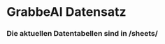 # GrabbeAI Datensatz






























### Die aktuellen Datentabellen sind in /sheets/









